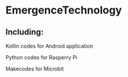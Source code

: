 # EmergenceTechnology

## Including:

Kotlin codes for Android application

Python codes for Rasperry Pi

Makecodes for Microbit
